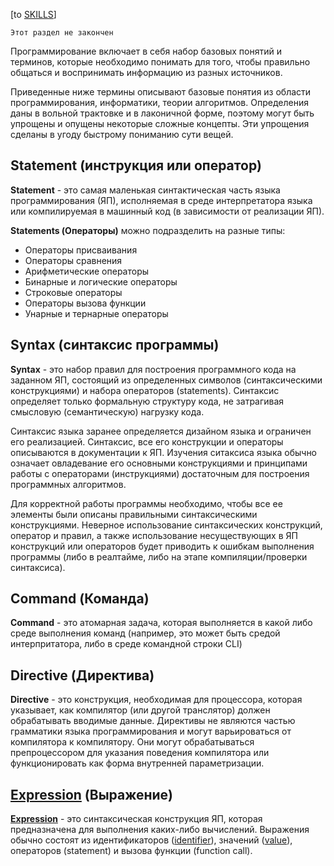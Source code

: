 \[to [SKILLS](/SKILLS.md)\]

```
Этот раздел не закончен
```

Программирование включает в себя набор базовых понятий и терминов, которые необходимо понимать для того, чтобы правильно общаться и воспринимать информацию из разных источников.   
  
Приведенные ниже термины описывают базовые понятия из области программирования, информатики, теории алгоритмов. Определения даны в вольной трактовке и в лаконичной форме, поэтому могут быть упрощены и опущены некоторые сложные концепты. Эти упрощения сделаны в угоду быстрому пониманию сути вещей.
  
## Statement (инструкция или оператор)

**Statement** - это самая маленькая синтактическая часть языка программирования (ЯП), исполняемая в среде интерпретатора языка или компилируемая в машинный код (в зависимости от реализации ЯП).
  
**Statements (Операторы)** можно подразделить на разные типы:   
  * Операторы присваивания
  * Операторы сравнения
  * Арифметические операторы
  * Бинарные и логические операторы
  * Строковые операторы
  * Операторы вызова функции
  * Унарные и тернарные операторы
  
## Syntax (синтаксис программы)
    
**Syntax** - это набор правил для построения программного кода на заданном ЯП, состоящий из определенных символов (синтаксическими конструкциями) и набора операторов (statements). Синтаксис определяет только формальную структуру кода, не затрагивая смысловую (семантическую) нагрузку кода. 
  
Синтаксис языка заранее определяется дизайном языка и ограничен его реализацией. Синтаксис, все его конструкции и операторы описываются в документации к ЯП. Изучения ситаксиса языка обычно означает овладевание его основными конструкциями и принципами работы с операторами (инструкциями) достаточным для построения программных алгоритмов. 
  
Для корректной работы программы необходимо, чтобы все ее элементы были описаны правильными синтаксическими конструкциями. Неверное использование синтаксических конструкций, оператор и правил, а также использование несуществующих в ЯП конструкций или операторов будет приводить к ошибкам выполнения программы (либо в реалтайме, либо на этапе компиляции/проверки синтаксиса).
  
## Command (Команда)
  
**Command** - это атомарная задача, которая выполняется в какой либо среде выполнения команд (например, это может быть средой интерпритатора, либо в среде командной строки CLI)
  
## **Directive** (Директива)
  
**Directive** - это конструкция, необходимая для процессора, которая указывает, как компилятор (или другой транслятор) должен обрабатывать вводимые данные. Директивы не являются частью грамматики языка программирования и могут варьироваться от компилятора к компилятору. Они могут обрабатываться препроцессором для указания поведения компилятора или функционировать как форма внутренней параметризации.
  
## **[Expression](SKILLS/Fundamental/Expression.md)** (Выражение)
  
**[Expression](SKILLS/Fundamental/Expression.md)** - это синтаксическая конструкция ЯП, которая предназначена для выполнения каких-либо вычислений. Выражения обычно состоят из идентификаторов ([identifier](SKILLS/Fundamental/Identifier.md)), значений ([value](SKILLS/Fundamental/Value.md)), операторов (statement) и вызова функции (function call).
  
